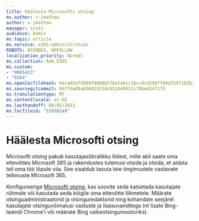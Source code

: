 ```yaml
---
title: Häälesta Microsofti otsing
ms.author: v-jmathew
author: v-jmathew
manager: scotv
audience: Admin
ms.topic: article
ms.service: o365-administration
ROBOTS: NOINDEX, NOFOLLOW
localization_priority: Normal
ms.collection: Adm_O365
ms.custom:
- "9005423"
- "9264"
ms.openlocfilehash: 6eca85ef9909f80086376e5abcc16ccdcd298ff09a5507161b222447d9f690c0
ms.sourcegitcommit: b5f7da89a650d2915dc652449623c78be6247175
ms.translationtype: MT
ms.contentlocale: et-EE
ms.lasthandoff: 08/05/2021
ms.locfileid: "53958149"
---
```

# <a name="set-up-microsoft-search"></a>Häälesta Microsofti otsing

Microsofti otsing pakub kasutajasõbralikku liidest, mille abil saate oma ettevõttes Microsoft 365 ja rakendustes tulemusi otsida ja otsida, et aidata teil oma töö lõpule viia. See sisaldub tasuta teie tingimustele vastavate tellimuste Microsoft 365.

Konfigureerige [Microsofti otsing,](https://go.microsoft.com/fwlink/?linkid=2156919) kas soovite seda katsetada kasutajate rühmale või kasutada seda kõigile oma ettevõtte liikmetele. Määrate otsinguadministraatorid ja otsinguredaktorid ning kohandate seejärel kasutajate otsinguvõimalusi vastuste ja lisasuvanditega (nt lisate Bing-laiendi Chrome'i või määrate Bing vaikeotsingumootoriks).
